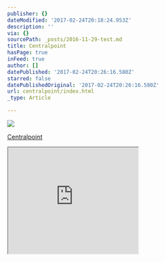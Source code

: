 ```yaml
---
publisher: {}
dateModified: '2017-02-24T20:18:24.953Z'
description: ''
via: {}
sourcePath: _posts/2016-11-29-test.md
title: Centralpoint
hasPage: true
inFeed: true
author: []
datePublished: '2017-02-24T20:26:16.580Z'
starred: false
datePublishedOriginal: '2017-02-24T20:26:16.580Z'
url: centralpoint/index.html
_type: Article

---
```

![](https://the-grid-user-content.s3-us-west-2.amazonaws.com/aef009b8-59f0-4a7c-8bc2-dba7cc946d11.jpg)

[Centralpoint][0]

<iframe src="https://the-grid.github.io/ed-userhtml/?g=eJxtkMsKwjAQRffzFSO4FGp3okM2PhaCKOjGZWKCKcZG0igW8d8d-1AoDSR3uMO5TIYGi-38cNwt0carE0CtGKlZilg6IyBK5cwIo-Wr8QXIR_mgTZhienti4V2mUTl5uszgDZQ0HCVNjvK6FABUBQnmKQZRxVC0YuPzaCnh6mft5SPLz0VrsoYOpsVa5ncZSu7pvzlMx-PW6aVWRoUebNKh-K1n5aqenj_z3c0He4BWnQ" height="244" style=""></iframe>



[0]: https://www.centralpoint.nl/?ref=26&network=tradetracker#utm_source=affiliate&utm_campaign=15986&utm_medium=tradetracker "Centralpoint"